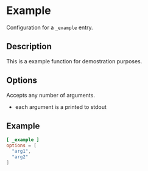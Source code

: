 # Example

Configuration for a `_example` entry.

## Description

This is a example function for demostration purposes.

## Options

Accepts any number of arguments.

- each argument is a printed to stdout

## Example

```toml
[ _example ]
options = [
  "arg1",
  "arg2"
]
```
